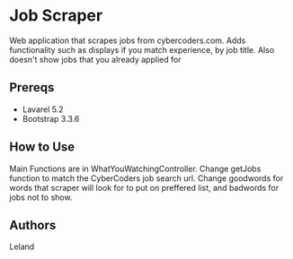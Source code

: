 # Job Scraper

Web application that scrapes jobs from cybercoders.com.  Adds functionality such as displays if you match experience, by job title.  Also doesn't show jobs that you already applied for

## Prereqs
* Lavarel 5.2
* Bootstrap 3.3.6

## How to Use
Main Functions are in WhatYouWatchingController.  Change getJobs function to match the CyberCoders job search url. Change goodwords for words that scraper will look for to put on preffered list, and badwords for jobs not to show.


## Authors

Leland
